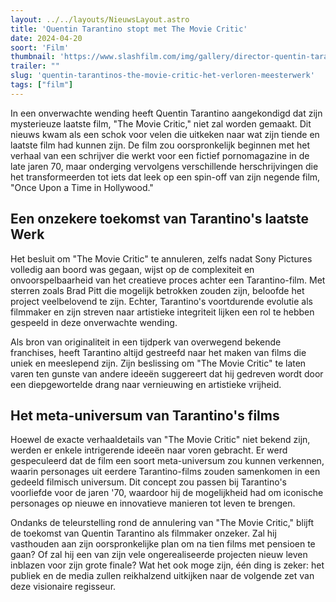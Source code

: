 ```yaml
---
layout: ../../layouts/NieuwsLayout.astro
title: 'Quentin Tarantino stopt met The Movie Critic'
date: 2024-04-20
soort: 'Film'
thumbnail: 'https://www.slashfilm.com/img/gallery/director-quentin-tarantino-is-no-longer-pursuing-the-movie-critic-as-his-final-feature/intro-1713398061.jpg'
trailer: ""
slug: 'quentin-tarantinos-the-movie-critic-het-verloren-meesterwerk'
tags: ["film"]
---
```


In een onverwachte wending heeft Quentin Tarantino aangekondigd dat zijn mysterieuze laatste film, "The Movie Critic," niet zal worden gemaakt. Dit nieuws kwam als een schok voor velen die uitkeken naar wat zijn tiende en laatste film had kunnen zijn. De film zou oorspronkelijk beginnen met het verhaal van een schrijver die werkt voor een fictief pornomagazine in de late jaren 70, maar onderging vervolgens verschillende herschrijvingen die het transformeerden tot iets dat leek op een spin-off van zijn negende film, "Once Upon a Time in Hollywood."

## Een onzekere toekomst van Tarantino's laatste Werk

Het besluit om "The Movie Critic" te annuleren, zelfs nadat Sony Pictures volledig aan boord was gegaan, wijst op de complexiteit en onvoorspelbaarheid van het creatieve proces achter een Tarantino-film. Met sterren zoals Brad Pitt die mogelijk betrokken zouden zijn, beloofde het project veelbelovend te zijn. Echter, Tarantino's voortdurende evolutie als filmmaker en zijn streven naar artistieke integriteit lijken een rol te hebben gespeeld in deze onverwachte wending.

Als bron van originaliteit in een tijdperk van overwegend bekende franchises, heeft Tarantino altijd gestreefd naar het maken van films die uniek en meeslepend zijn. Zijn beslissing om "The Movie Critic" te laten varen ten gunste van andere ideeën suggereert dat hij gedreven wordt door een diepgewortelde drang naar vernieuwing en artistieke vrijheid.

## Het meta-universum van Tarantino's films

Hoewel de exacte verhaaldetails van "The Movie Critic" niet bekend zijn, werden er enkele intrigerende ideeën naar voren gebracht. Er werd gespeculeerd dat de film een soort meta-universum zou kunnen verkennen, waarin personages uit eerdere Tarantino-films zouden samenkomen in een gedeeld filmisch universum. Dit concept zou passen bij Tarantino's voorliefde voor de jaren '70, waardoor hij de mogelijkheid had om iconische personages op nieuwe en innovatieve manieren tot leven te brengen.

Ondanks de teleurstelling rond de annulering van "The Movie Critic," blijft de toekomst van Quentin Tarantino als filmmaker onzeker. Zal hij vasthouden aan zijn oorspronkelijke plan om na tien films met pensioen te gaan? Of zal hij een van zijn vele ongerealiseerde projecten nieuw leven inblazen voor zijn grote finale? Wat het ook moge zijn, één ding is zeker: het publiek en de media zullen reikhalzend uitkijken naar de volgende zet van deze visionaire regisseur.
